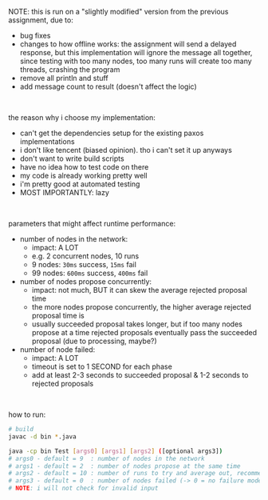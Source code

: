 NOTE: this is run on a "slightly modified" version from the previous assignment, due to:
- bug fixes
- changes to how offline works: the assignment will send a delayed response, but this implementation will ignore the message all together, since testing with too many nodes, too many runs will create too many threads, crashing the program
- remove all println and stuff
- add message count to result (doesn't affect the logic)

<br>

the reason why i choose my implementation:
- can't get the dependencies setup for the existing paxos implementations
- i don't like tencent (biased opinion). tho i can't set it up anyways
- don't want to write build scripts
- have no idea how to test code on there
- my code is already working pretty well
- i'm pretty good at automated testing
- MOST IMPORTANTLY: lazy

<br>

parameters that might affect runtime performance:
- number of nodes in the network:
  - impact: A LOT
  - e.g. 2 concurrent nodes, 10 runs
  - 9 nodes: `30ms` success, `15ms` fail
  - 99 nodes: `600ms` success, `400ms` fail
- number of nodes propose concurrently:
  - impact: not much, BUT it can skew the average rejected proposal time
  - the more nodes propose concurrently, the higher average rejected proposal time is
  - usually succeeded proposal takes longer, but if too many nodes propose at a time rejected proposals eventually pass the succeeded proposal (due to processing, maybe?)
- number of node failed:
  - impact: A LOT
  - timeout is set to 1 SECOND for each phase
  - add at least 2-3 seconds to succeeded proposal & 1-2 seconds to rejected proposals

<br>

how to run:
```bash
# build
javac -d bin *.java

java -cp bin Test [args0] [args1] [args2] ([optional args3])
# args0 - default = 9  : number of nodes in the network
# args1 - default = 2  : number of nodes propose at the same time
# args2 - default = 10 : number of runs to try and average out, recommend 10 runs
# args3 - default = 0  : number of nodes failed (-> 0 = no failure mode)
# NOTE: i will not check for invalid input
```